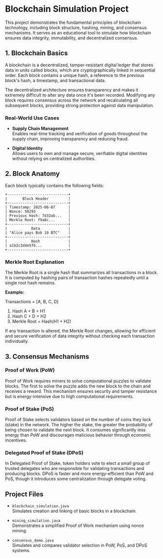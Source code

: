 # Blockchain Simulation Project

This project demonstrates the fundamental principles of blockchain technology, including block structure, hashing, mining, and consensus mechanisms. It serves as an educational tool to simulate how blockchain ensures data integrity, immutability, and decentralized consensus.

## 1. Blockchain Basics

A blockchain is a decentralized, tamper-resistant digital ledger that stores data in units called blocks, which are cryptographically linked in sequential order. Each block contains a unique hash, a reference to the previous block's hash, a timestamp, and transactional data.

The decentralized architecture ensures transparency and makes it extremely difficult to alter any data once it's been recorded. Modifying any block requires consensus across the network and recalculating all subsequent blocks, providing strong protection against data manipulation.

### Real-World Use Cases

- **Supply Chain Management**  
  Enables real-time tracking and verification of goods throughout the supply chain, improving transparency and reducing fraud.

- **Digital Identity**  
  Allows users to own and manage secure, verifiable digital identities without relying on centralized authorities.

## 2. Block Anatomy

Each block typically contains the following fields:

```
+----------------------------+
|       Block Header         |
+----------------------------+
| Timestamp: 2025-06-07      |
| Nonce: 58293               |
| Previous Hash: 7d32ab...   |
| Merkle Root: f9a8c...      |
+----------------------------+
|           Data             |
| "Alice pays Bob 10 BTC"    |
+----------------------------+
|           Hash             |
| a1b2c3d4e5f6...            |
+----------------------------+
```


### Merkle Root Explanation

The Merkle Root is a single hash that summarizes all transactions in a block. It is computed by hashing pairs of transaction hashes repeatedly until a single root hash remains.

**Example:**

Transactions = [A, B, C, D]

1. Hash A + B = H1  
2. Hash C + D = H2  
3. Merkle Root = Hash(H1 + H2)

If any transaction is altered, the Merkle Root changes, allowing for efficient and secure verification of data integrity without checking each transaction individually.

## 3. Consensus Mechanisms

### Proof of Work (PoW)

Proof of Work requires miners to solve computational puzzles to validate blocks. The first to solve the puzzle adds the new block to the chain and receives a reward. This mechanism ensures security and tamper resistance but is energy-intensive due to high computational requirements.

### Proof of Stake (PoS)

Proof of Stake selects validators based on the number of coins they lock (stake) in the network. The higher the stake, the greater the probability of being chosen to validate the next block. It consumes significantly less energy than PoW and discourages malicious behavior through economic incentives.

### Delegated Proof of Stake (DPoS)

In Delegated Proof of Stake, token holders vote to elect a small group of trusted delegates who are responsible for validating transactions and producing blocks. DPoS is faster and more energy-efficient than PoW and PoS, though it introduces some centralization through delegate voting.

## Project Files

- `blockchain_simulation.java`  
  Simulates creation and linking of basic blocks in a blockchain.

- `mining_simulation.java`  
  Demonstrates a simplified Proof of Work mechanism using nonce mining.

- `consensus_demo.java`  
  Simulates and compares validator selection in PoW, PoS, and DPoS systems.




